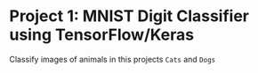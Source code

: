 # Project 1: MNIST Digit Classifier using TensorFlow/Keras
Classify images of animals in this projects `Cats` and `Dogs`
